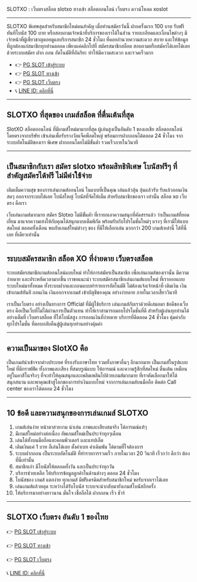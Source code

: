 SLOTXO : เว็บตรงสล็อต slotxo ทางเข้า สล็อตออนไลน์ เว็บตรง ดาวน์โหลด xoslot

---
SLOTXO พิเศษสุดสำหรับสมาชิกใหม่คนสำคัญ เมื่อท่านสมัครวันนี้ ฝากครั้งแรก 100 บาท รับฟรีทันทีโบนัส 100 บาท หรือสอบถามเจ้าหน้าที่บริการของเราได้ในส่วน รายละเอียดและเงื่อนไขต่างๆ มีเจ้าหน้าที่ผู้เชี่ยวชาญคอยดูแลบริการสมาชิก 24 ชั่วโมง ที่คอยอำนวยความสะดวก สบาย และให้ข้อมูลที่ถูกต้องแก่สมาชิกทุกท่านตลอด เพียงแค่คลิกไปที่ สมัครสมาชิกสล็อต สอบถามหรือสมัครได้เลยได้เลย ด้วยระบบสมัคร ฝาก ถอน อัตโนมัติที่อัฉริยะ ทำให้มีความสะดวก และรวดเร็วมาก

- 👉 [PG SLOT เข้าสู่ระบบ](https://bit.ly/3UNA4bC)
- 👉 [PG SLOT ทางเข้า](https://bit.ly/3UNA4bC)
- 👉 [PG SLOT เว็บตรง](https://bit.ly/3UNA4bC)
- 📞 [LINE ID: คลิกที่นี่](https://bit.ly/3UNA4bC)

---

## SLOTXO ที่สุดของ เกมส์สล็อต ที่ตื่นเต้นที่สุด
SlotXO สล็อตออนไลน์ ที่มีเกมส์ใหม่มามากที่สุด ผู้เล่นสูงเป็นอันดับ 1 ของเอเชีย สล็อตออนไลน์โดยตรงจากบริษัท เข้าเล่นเพื่อรับรางวัลแจ็คพ็อตใหญ่ พร้อมการฝากถอนได้ตลอด 24 ชั่วโมง จากระบบอัตโนมัติของเรา พิเศษ ฝากถอนโดยไม่มีขั้นต่ำ รวดเร็วภายในวินาที

---
## เป็นสมาชิกกับเรา สมัคร slotxo พร้อมสิทธิพิเศษ โบนัสฟรีๆ ที่สำคัญสมัครได้ฟรี ไม่มีค่าใช้จ่าย

เติมเต็มความสุข ของการเล่นเกมส์ออนไลน์ ในแบบที่เป็นคุณ เล่นแล้วลุ้น ลุ้นแล้วรับ รับแล้วถอนเงินสดๆ ออกจากระบบได้เลย โบนัสใหญ่ โบนัสที่จัดให้เต็ม สำหรับสมาชิกของเรา เท่านั้น สล็อต xo เว็บตรง คือเรา

เว็บเล่นเกมส์มากมาย สมัคร Slotxo ไม่มีขั้นต่ำ ที่เรายกเอาความสนุกที่คัดสรรแล้ว ว่าเป็นเกมส์ที่ยอดเยี่ยม มาแจกความเฮงให้กับคุณได้สนุกแบบเต็มพิกัด พร้อมรับกับโปรโมชั่นใหม่ๆ แรงๆ ที่เรามีให้แบบสดใหม่ ตลอดทั้งเดือน พบกับเกมส์ใหม่ต่างๆ ของ ที่มีให้เลือกเล่น มากกว่า 200 เกมส์เหล่านี้ ได้ที่นี่เลย ที่เดียวเท่านั้น


---
## ระบบสมัครสมาชิก สล็อต XO ที่ง่ายดาย เว็บตรงสล็อต
ระบบสมัครสมาชิกเกมส์ออนไลน์แบบใหม่ ทำให้การสมัครเป็นสมาชิก เพื่อเล่นเกมส์ของเรานั้น มีความง่ายดาย และประหยัดเวลามากขึ้น เราขอแนะนำ ระบบสมัครสมาชิกเล่นเกมส์แบบใหม่ ที่เราออกแบบระบบใหม่มาทั้งหมด ทั้งระบบฝากและถอนแบบทำรายการอัตโนมัติ ไม่ต้องแจ้งเจ้าหน้าที่ เติมเงิน เงินเข้าเกมส์ทันที ถอนเงิน เงินออกจากเกมส์ เข้าบัญชีของคุณ อย่างง่ายดาย ภายในเวลาเสี้ยววินาที

เราเป็นเว็บตรง อย่างเป็นทางการ Official ที่มีผู้ใช้บริการ เล่นเกมส์กับเราด้วยดีเสมอมา ข้อดีของเว็บตรง คือเป็นเว็บที่ไม่ได้ผ่านการเป็นตัวแทน ทำให้เราสามารถมอบโปรโมชั่นที่ดี สำหรับผู้เล่นทุกท่านได้อย่างเต็มที่ เว็บตรงสล็อต ที่ให้โบนัสสูง การถอนเงินที่ง่ายดาย บริการที่ดีตลอด 24 ชั่วโมง คุ้มค่ากับทุกโปรโมชั่น ที่ตอบกลับคืนสู่ผู้เล่นทุกท่านอย่างคุ้มค่า

---
## ความเป็นมาของ SlotXO คือ
เป็นเกมส์นำเข้าจากต่างประเทศ ที่รองรับภาษาไทย รวมทั้งภาษาอื่นๆ อีกมากมาย เป็นเกมส์ในรูปแบบใหม่ ที่มีกราฟฟิค ทั้งภาพและเสียง ที่สมบรูณ์แบบ ให้อารมณ์ และความรู้สึกที่สดใหม่ ตื่นเต้น เหมือนอยู่ในคาสิโนจริงๆ ที่จะทำให้คุณสนุกและเพลิดเพลินไปด้วยเกมส์มากมาย ที่เราคัดเลือกมาให้ได้สนุกสนาน และพาคุณเข้าสู่โลกของการทำเงินแบบใหม่ จากการเล่นเกมส์บนมือถือ ติดต่อ Call center ของเราได้ตลอด 24 ชั่วโมง

---
## 10 ข้อดี และความสนุกของการเล่นเกมส์ SLOTXO
1. เกมส์เล่นง่าย หน้าตาสวยงาม น่าเล่น ภาพและเสียงสมจริง ได้อารมณ์แท้ๆ
2. มีเกมส์ใหม่อย่างต่อเนื่อง อัพเกมส์ใหม่เป็นประจำทุกๆเดือน
3. เล่นได้ทั้งบนมือถือและคอมพิวเตอร์ และแทปเล็ต
4. เติมเงินแค่ 1 บาท ก็เล่นได้เลย ตั้งค่าเบท ค่าเดิมพัน ได้ตามที่ใจต้องการ
5. ระบบฝากถอน เป็นระบบอัตโนมัติ ที่ทำรายการรวดเร็ว ภายในเวลา 20 วินาที เร็วกว่า ดีกว่า ต้องที่นี่เท่านั้น
6. สมาชิกเก่า มีโบนัสให้ตลอดทั้งวัน และเป็นประจำทุกวัน
7. บริการช่วยเหลือ ให้บริการข้อมูลลูกค้าในด้านต่างๆ ตลอด 24 ชั่วโมง
8. โบนัสของ เกมส์ แตกง่าย ทุกเกมส์ มีฟรีเครดิตสำหรับสมาชิกใหม่ ขอรับจากเราได้เลย
9. เล่นเกมส์แล้วหลุด ระหว่างได้รับโบนัส ระบบจะนำกลับมายังเกมส์โบนัสอีกครั้ง
10. ให้บริการมาอย่างยาวนาน มั่นใจ เชื่อถือได้ ฝากถอน เร็ว ชัวร์


---
## SLOTXO เว็บตรง อันดับ 1 ของไทย

👉 [PG SLOT เข้าสู่ระบบ](https://bit.ly/3UNA4bC)

👉 [PG SLOT ทางเข้า](https://bit.ly/3UNA4bC)

👉 [PG SLOT เว็บตรง](https://bit.ly/3UNA4bC)

📞 [LINE ID: คลิกที่นี่](https://bit.ly/3UNA4bC)
